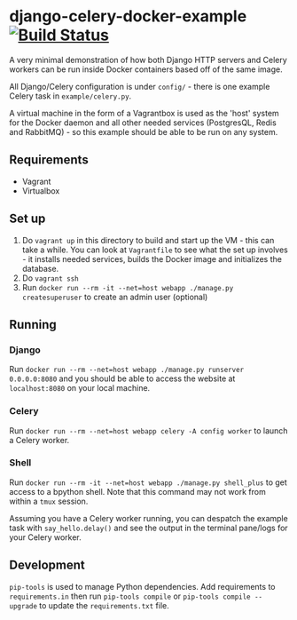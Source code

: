 # django-celery-docker-example [![Build Status](https://travis-ci.org/jameshiew/django-celery-docker-example.svg?branch=master)](https://travis-ci.org/jameshiew/django-celery-docker-example)
A very minimal demonstration of how both Django HTTP servers and Celery workers can be run inside Docker containers based off of the same image.

All Django/Celery configuration is under `config/` - there is one example Celery task in `example/celery.py`.

A virtual machine in the form of a Vagrantbox is used as the 'host' system for the Docker daemon and all other needed services (PostgresQL, Redis and RabbitMQ) - so this example should be able to be run on any system.

## Requirements

* Vagrant
* Virtualbox

## Set up

1. Do `vagrant up` in this directory to build and start up the VM - this can take a while. You can look at `Vagrantfile` to see what the set up involves - it installs needed services, builds the Docker image and initializes the database.
2. Do `vagrant ssh`
3. Run `docker run --rm -it --net=host webapp ./manage.py createsuperuser` to create an admin user (optional)

## Running

### Django
Run `docker run --rm --net=host webapp ./manage.py runserver 0.0.0.0:8080` and you should be able to access the website at `localhost:8080` on your local machine.

### Celery
Run `docker run --rm --net=host webapp celery -A config worker` to launch a Celery worker.

### Shell
Run `docker run --rm -it --net=host webapp ./manage.py shell_plus` to get access to a bpython shell. Note that this command may not work from within a `tmux` session.

Assuming you have a Celery worker running, you can despatch the example task with `say_hello.delay()` and see the output in the terminal pane/logs for your Celery worker.

## Development
`pip-tools` is used to manage Python dependencies. Add requirements to `requirements.in` then run `pip-tools compile` or `pip-tools compile --upgrade` to update the `requirements.txt` file.
